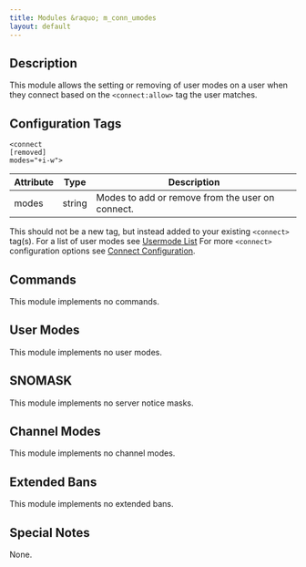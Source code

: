 ```yaml
---
title: Modules &raquo; m_conn_umodes
layout: default
---
```


## Description

This module allows the setting or removing of user modes on a user when they connect based on 
the `<connect:allow>` tag the user matches.

## Configuration Tags

    <connect 
    [removed] 
    modes="+i-w">

Attribute | Type | Description
--------- | ---- | -----------
modes | string | Modes to add or remove from the user on connect.

This should not be a new tag, but instead added to your existing `<connect>` tag(s). For a list of user modes see 
[Usermode List](PLACEHOLDER) For more `<connect>` configuration options see [Connect Configuration](PLACEHOLDER).

## Commands

This module implements no commands.

## User Modes

This module implements no user modes.

## SNOMASK

This module implements no server notice masks.

## Channel Modes

This module implements no channel modes.

## Extended Bans

This module implements no extended bans.

## Special Notes

None.
